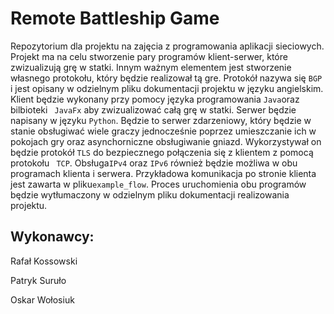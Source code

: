 # Remote Battleship Game
Repozytorium dla projektu na zajęcia z programowania aplikacji sieciowych. Projekt ma na celu stworzenie pary programów klient-serwer, które zwizualizują grę w statki. Innym ważnym elementem jest stworzenie własnego protokołu, który będzie realizował tą gre. Protokół nazywa się ```BGP``` i jest opisany w odzielnym pliku dokumentacji  projektu w języku angielskim. Klient będzie wykonany przy pomocy języka programowania ``` Java ```oraz bilbioteki ``` JavaFx``` aby zwizualizować całą grę w statki. Serwer będzie napisany w języku ```Python```. Będzie to serwer zdarzeniowy, który będzie w stanie obsługiwać wiele graczy jednocześnie poprzez umieszczanie ich w pokojach gry oraz asynchorniczne obsługiwanie gniazd. Wykorzystywał on będzie protokół ```TLS``` do bezpiecznego połączenia się z klientem z pomocą protokołu ``` TCP```. Obsługa``` IPv4 ``` oraz ``` IPv6 ``` również będzie możliwa w obu programach klienta i serwera. Przykładowa komunikacja po stronie klienta jest zawarta w pliku```example_flow```. Proces uruchomienia obu programów będzie wytłumaczony w odzielnym pliku dokumentacji realizowania projektu.

## Wykonawcy:
Rafał Kossowski

Patryk Suruło

Oskar Wołosiuk

